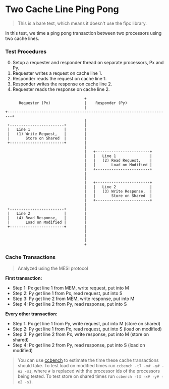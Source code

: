 Two Cache Line Ping Pong
========================

> This is a bare test, which means it doesn't use the fipc library.

In this test, we time a ping pong transaction between two processors using two cache lines.

### Test Procedures
0. Setup a requester and responder thread on separate processors, Px and Py.
1. Requester writes a request on cache line 1.
2. Responder reads the request on cache line 1.
3. Responder writes the response on cache line 2.
4. Requester reads the response on cache line 2.
 
```text
                                   +
      Requester (Px)               |    Responder (Py)
                                   |
+------------------------------------------------------------------------+
                                   |
 +------------------------+        |
 |   Line 1               |        |
 |   (1) Write Request,   |        |
 |       Store on Shared  |        |
 +------------------------+        |
                                   |
                                   |   +------------------------+
                                   |   |   Line 1               |
                                   |   |   (2) Read Request,    |
                                   |   |       Load on Modified |
                                   |   +------------------------+
                                   |
                                   |
                                   |   +------------------------+
                                   |   |   Line 2               |
                                   |   |   (3) Write Response,  |
                                   |   |       Store on Shared  |
                                   |   +------------------------+
                                   |
 +------------------------+        |
 |   Line 2               |        |
 |   (4) Read Response,   |        |
 |       Load on Modified |        |
 +------------------------+        |
                                   |
                                   |
                                   |
                                   +
```

### Cache Transactions
> Analyzed using the MESI protocol

**First transaction:**
* Step 1: Px get line 1 from MEM, write request, put into M
* Step 2: Py get line 1 from Px, read request, put into S
* Step 3: Py get line 2 from MEM, write response, put into M
* Step 4: Px get line 2 from Py, read response, put into S

**Every other transaction:**
* Step 1: Px get line 1 from Py, write request, put into M (store on shared)
* Step 2: Py get line 1 from Px, read request, put into S (load on modified)
* Step 3: Py get line 2 from Px, write response, put into M (store on shared)
* Step 4: Px get line 2 from Py, read response, put into S (load on modified)

> You can use [ccbench](https://github.com/trigonak/ccbench) to estimate the time these cache transactions should take. To test load on modified times run `ccbench -t7 -x# -y# -e2 -s1`, where `#` is replaced with the processor ids of the processors being tested. To test store on shared times run `ccbench -t3 -x# -y# -e2 -s1`.

    
